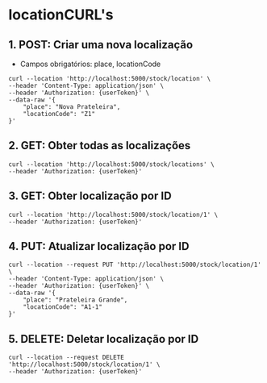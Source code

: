 # locationCURL's

## 1. POST: Criar uma nova localização

- Campos obrigatórios: place, locationCode

```
curl --location 'http://localhost:5000/stock/location' \
--header 'Content-Type: application/json' \
--header 'Authorization: {userToken}' \
--data-raw '{
    "place": "Nova Prateleira",
    "locationCode": "Z1"
}'
```

## 2. GET: Obter todas as localizações

```
curl --location 'http://localhost:5000/stock/locations' \
--header 'Authorization: {userToken}'
```

## 3. GET: Obter localização por ID

```
curl --location 'http://localhost:5000/stock/location/1' \
--header 'Authorization: {userToken}'
```

## 4. PUT: Atualizar localização por ID

```
curl --location --request PUT 'http://localhost:5000/stock/location/1' \
--header 'Content-Type: application/json' \
--header 'Authorization: {userToken}' \
--data-raw '{
    "place": "Prateleira Grande",
    "locationCode": "A1-1"
}'
```

## 5. DELETE: Deletar localização por ID

```
curl --location --request DELETE 'http://localhost:5000/stock/location/1' \
--header 'Authorization: {userToken}'
```
